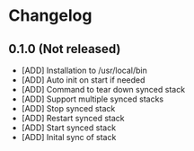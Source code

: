 # Changelog

## 0.1.0 (Not released)

* [ADD] Installation to /usr/local/bin
* [ADD] Auto init on start if needed
* [ADD] Command to tear down synced stack
* [ADD] Support multiple synced stacks
* [ADD] Stop synced stack
* [ADD] Restart synced stack
* [ADD] Start synced stack
* [ADD] Inital sync of stack
